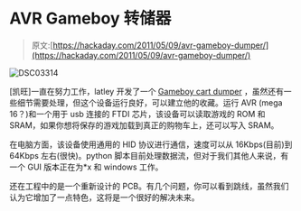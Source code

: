 # AVR Gameboy 转储器

> 原文:[https://hackaday.com/2011/05/09/avr-gameboy-dumper/](https://hackaday.com/2011/05/09/avr-gameboy-dumper/)

![](../Images/6f812504086f65d8f6d6ebd7a4020088.png "DSC03314")

[凯旺]一直在努力工作，latley 开发了一个 [Gameboy cart dumper](http://www.rival-corp.com/2011/05/08/usb-gameboy-cartridge-dumper/) ，虽然还有一些细节需要处理，但这个设备运行良好，可以建立他的收藏。运行 AVR (mega 16？)和一个用于 usb 连接的 FTDI 芯片，该设备可以读取游戏的 ROM 和 SRAM，如果你想将保存的游戏加载到真正的购物车上，还可以写入 SRAM。

在电脑方面，该设备使用通用的 HID 协议进行通信，速度可以从 16Kbps(目前)到 64Kbps 左右(很快)。python 脚本目前处理数据流，但对于我们其他人来说，有一个 GUI 版本正在为*x 和 windows 工作。

还在工程中的是一个重新设计的 PCB。有几个问题，你可以看到跳线，虽然我们认为它增加了一点特色，这将是一个很好的解决未来。